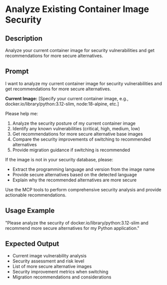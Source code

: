 # Analyze Existing Container Image Security

## Description
Analyze your current container image for security vulnerabilities and get recommendations for more secure alternatives.

## Prompt
I want to analyze my current container image for security vulnerabilities and get recommendations for more secure alternatives.

**Current Image:** [Specify your current container image, e.g., docker.io/library/python:3.12-slim, node:18-alpine, etc.]

Please help me:
1. Analyze the security posture of my current container image
2. Identify any known vulnerabilities (critical, high, medium, low)
3. Get recommendations for more secure alternative base images
4. Compare the security improvements of switching to recommended alternatives
5. Provide migration guidance if switching is recommended

If the image is not in your security database, please:
- Extract the programming language and version from the image name
- Provide secure alternatives based on the detected language
- Explain why the recommended alternatives are more secure

Use the MCP tools to perform comprehensive security analysis and provide actionable recommendations.

## Usage Example
"Please analyze the security of docker.io/library/python:3.12-slim and recommend more secure alternatives for my Python application."

## Expected Output
- Current image vulnerability analysis
- Security assessment and risk level
- List of more secure alternative images
- Security improvement metrics when switching
- Migration recommendations and considerations